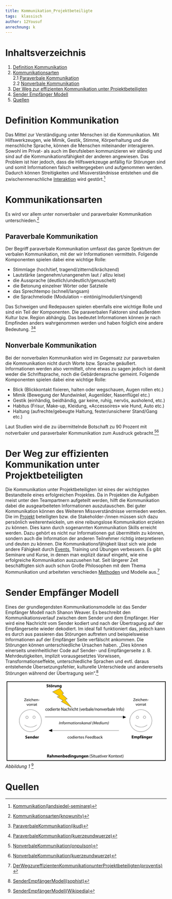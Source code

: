 ```yaml
---
title: Kommunikation_Projektbeteiligte
tags:  klassisch
author: 12Yousuf
anrechnung: k 
---
```


# Inhaltsverzeichnis

1. [Definition Kommunikation](#definition-kommunikation)  
2. [Kommunikationsarten](#kommunikationsarten)  
2.1 [Paraverbale Kommunikation](#paraverbale-kommunikation)  
2.2 [Nonverbale Kommunikation](#nonverbale-kommunikation)
3. [Der Weg zur effizienten Kommunikation unter Projektbeteiligten](#der-weg-zur-effizienten-kommunikation-unter-projektbeteiligten)
4. [Sender Empfänger Modell](#sender-empfänger-modell)
5. [Quellen](#quellen)


# Definition Kommunikation 

Das Mittel zur Verständigung unter Menschen ist die Kommunikation. Mit Hilfswerkzeugen, wie Mimik, Gestik, Stimme, Körperhaltung und die menschliche Sprache, können die Menschen miteinander interagieren. Sowohl im Privat- als auch im Berufsleben kommunizieren wir ständig und sind auf die Kommunikationsfähigkeit der anderen angewiesen. Das Problem ist hier jedoch, dass die Hilfswerkzeuge anfällig für Störungen sind und somit Informationen falsch weitergegeben und aufgenommen werden. Dadurch können Streitigkeiten und Missverständnisse entstehen und die zwischenmenschliche [Interaktion](https://github.com/SimaSol/ManagingProjectsSuccessfully.github.io/blob/main/kb/Interaktion.md) wird gestört.[^1]

# Kommunikationsarten 
Es wird vor allem unter nonverbaler und paraverbaler Kommunikation unterschieden.[^2]
## Paraverbale Kommunikation
Der Begriff paraverbale Kommunikation umfasst das ganze Spektrum der verbalen Kommunikation, mit der wir Informationen vermitteln. Folgende Komponenten spielen dabei eine wichtige Rolle:
*	Stimmlage (hoch/tief, tragend/zitternd/krächzend)
*	Lautstärke (angenehm/unangenehm laut / allzu leise)
*	die Aussprache (deutlich/undeutlich/genuschelt)
*	die Betonung einzelner Wörter oder Satzteile
*	das Sprechtempo (schnell/langsam)
* die Sprachmelodie (Modulation – eintönig/moduliert/singend)

Das Schweigen und Redepausen spielen ebenfalls eine wichtige Rolle und sind ein Teil der Komponenten.
Die paraverbalen Faktoren sind außerdem Kultur bzw. Region abhängig. Das bedeutet Informationen können je nach Empfinden anders wahrgenommen werden und haben folglich eine andere Bedeutung. [^3][^4]
## Nonverbale Kommunikation
Bei der nonverbalen Kommunikation wird im Gegensatz zur paraverbalen die Kommunikation nicht durch Worte bzw. Sprache geäußert. Informationen werden also vermittelt, ohne etwas zu sagen jedoch ist damit weder die Schriftsprache, noch die Gebärdensprache gemeint. Folgende Komponenten spielen dabei eine wichtige Rolle: 
*	Blick (Blickkontakt fixieren, halten oder wegschauen, Augen rollen etc.)
* Mimik (Bewegung der Mundwinkel, Augenlider, Nasenflügel etc.)
*	Gestik (einhändig, beidhändig, gar keine, ruhig, nervös, ausholend, etc.)
*	Habitus (Frisur, Make-up, Kleidung, «Accessoires» wie Hund, Auto etc.)
*	Haltung (aufrechte/gebeugte Haltung, fester/unsicherer Stand/Gang etc.) 

 Laut Studien wird die zu übermittelnde Botschaft zu 90 Prozent mit notverbaler und paraverbaler Kommunikation zum Ausdruck gebracht.[^5][^6]
# Der Weg zur effizienten Kommunikation unter Projektbeteiligten
Die Kommunikation unter Projektbeteiligten ist eines der wichtigsten Bestandteile eines erfolgreichen Projektes. Da in Projekten die Aufgaben meist unter den Teampartnern aufgeteilt werden, hilft die Kommunikation dabei die ausgearbeiteten Informationen auszutauschen. Bei guter Kommunikation können des Weiteren Missverständnisse vermieden werden. 
Die im [Projekt](https://github.com/jonaskarg187/ManagingProjectsSuccessfully.github.io/blob/main/kb/Projekt.md) beteiligten bzw. die Stakeholder-/innen müssen sich dazu persönlich weiterentwickeln, um eine reibungslose Kommunikation erzielen zu können. Dies kann durch sogenannten Kommunikation Skills erreicht werden. Dazu gehört es nicht nur Informationen gut übermitteln zu können, sondern auch die Information der anderen Teilnehmer richtig interpretieren und deuten zu können. Die Kommunikationsfähigkeit lässt sich wie jede andere Fähigkeit durch [Events](https://github.com/Tjara1/ManagingProjectsSuccessfully.github.io/blob/main/kb/Events.md), Training und Übungen verbessern.
Es gibt Seminare und Kurse, in denen man explizit darauf eingeht, wie eine erfolgreiche Kommunikation auszusehen hat. 
Seit längerer Zeit beschäftigten sich auch schon Große Philosophen mit dem Thema Kommunikation und arbeiteten verschieden [Methoden](https://github.com/Theresa1703/ManagingProjectsSuccessfully.github.io/blob/main/kb/Methoden.md) und Modelle aus.[^7] 
# Sender Empfänger Modell 
Eines der grundlegendsten Kommunikationsmodelle ist das Sender Empfänger Modell nach Shanon Weaver. Es beschreibt den Kommunikationsverlauf zwischen dem Sender und dem Empfänger. Hier wird eine Nachricht vom Sender kodiert und nach der Übertragung auf der Empfängerseite wieder dekodiert. Im ideal fall funktioniert das, jedoch kann es durch aus passieren das Störungen auftreten und beispielsweise Informationen auf der Empfänger Seite verfälscht ankommen. Die Störungen können unterschiedliche Ursachen haben. „Dies können einerseits uneinheitlicher Code auf Sender- und Empfängerseite z. B. Mehrdeutigkeiten, implizit vorausgesetztes Vorwissen, Transformationseffekte, unterschiedliche Sprachen und evtl. daraus entstehende Übersetzungsfehler, kulturelle Unterschiede und andererseits Störungen während der Übertragung sein“.[^8]

![Beispielabbildung](Kommunikation_Projektbeteiligte/Bild02.jpg)
*Abbildung 1* [^9]

# Quellen

[^1]: [Kommunikation(landsiedel-seminare)](https://www.landsiedel-seminare.de/coaching-welt/wissen/lexikon/kommunikation.html)
[^2]: [Kommunikationsarten(knowunity)](https://knowunity.de/knows/deutsch-kommunikationsarten-verbal-nonverbal-paraverbal-87115)
[^3]: [ParaverbaleKommunikation(ikud)](https://www.ikud.de/glossar/paraverbal.html)
[^4]: [ParaverbaleKommunikation(kuerzeundwuerze)](https://kuerzeundwuerze.ch/wissenswertes/wissen-von-a-z/paraverbale-kommunikation/)
[^5]: [NonverbaleKommunikation(onpulson)](https://www.onpulson.de/lexikon/nonverbale-kommunikation/)
[^6]: [NonverbaleKommunikation(kuerzeundwuerze)](https://kuerzeundwuerze.ch/wissenswertes/wissen-von-a-z/nonverbale-kommunikation/)
[^7]: [DerWegzureffizientenKommunikationunterProjektbeteiligten(proventis)](https://www.proventis.net/de/projektmanagement-begriff/kommunikation-im-projektteam)
[^8]: [SenderEmpfängerModell(sophist)](https://www.sophist.de/fileadmin/user_upload/Bilder_zu_Seiten/Publikationen/RE7/Webinhalte_BT2/Kapitel_8/Kommunikationsmodelle.pdf)
[^9]: [SenderEmpfängerModell(Wikipedia)](https://de.wikipedia.org/wiki/Datei:Sender-Empfänger-Modell.svg)
